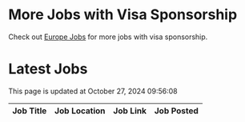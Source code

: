 # More Jobs with Visa Sponsorship

Check out [Europe Jobs](https://github.com/sureshparimi/europejobs#latest-jobs) for more jobs with visa sponsorship.

# Latest Jobs

This page is updated at October 27, 2024 09:56:08

| Job Title | Job Location | Job Link | Job Posted |
| --- | --- | --- | --- |

